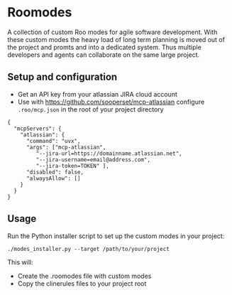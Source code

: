 # Roomodes

A collection of custom Roo modes for agile software development. With these custom modes the heavy load of long term planning is moved out of the project and promts and into a dedicated system. Thus multiple developers and agents can collaborate on the same large project.


## Setup and configuration

- Get an API key from your atlassian JIRA cloud account
- Use with https://github.com/sooperset/mcp-atlassian
  configure `.roo/mcp.json` in the root of your project directory
```shell
{
  "mcpServers": {
    "atlassian": {
      "command": "uvx",
      "args": ["mcp-atlassian",
         "--jira-url=https://domainname.atlassian.net",
         "--jira-username=email@address.com",
         "--jira-token=TOKEN" ],
      "disabled": false,
      "alwaysAllow": []
    }
  }
}
```

## Usage

Run the Python installer script to set up the custom modes in your project:

```shell
./modes_installer.py --target /path/to/your/project
```

This will:
- Create the .roomodes file with custom modes
- Copy the clinerules files to your project root
